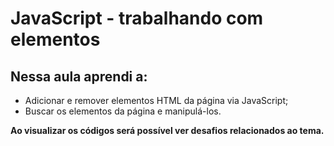 # JavaScript - trabalhando com elementos

## Nessa aula aprendi a:

* Adicionar e remover elementos HTML da página via JavaScript;
* Buscar os elementos da página e manipulá-los.

**Ao visualizar os códigos será possível ver desafios relacionados ao tema.**